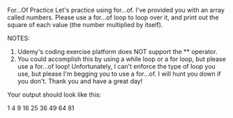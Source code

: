 For...Of Practice
Let's practice using for...of. I've provided you with an array called numbers.  Please use a for...of loop to loop over it, and print out the square of each value (the number multiplied by itself).

NOTES:

1. Udemy's coding exercise platform does NOT support the ** operator.
2. You could accomplish this by using a while loop or a for loop, but please use a for...of loop! Unfortunately, I can't enforce the type of loop you use, but please I'm begging you to use a for...of.  I will hunt you down if you don't.  Thank you and have a great day!

Your output should look like this:

1
4
9
16
25
36
49
64
81
